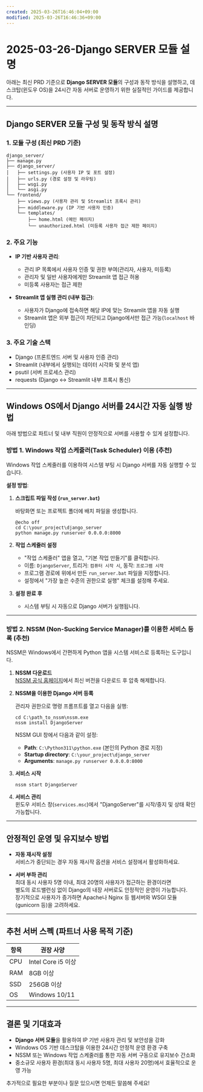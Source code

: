 ```yaml
---
created: 2025-03-26T16:46:04+09:00
modified: 2025-03-26T16:46:36+09:00
---
```


# 2025-03-26-Django SERVER 모듈 설명

아래는 최신 PRD 기준으로 **Django SERVER 모듈**의 구성과 동작 방식을 설명하고, 데스크탑(윈도우 OS)을 24시간 자동 서버로 운영하기 위한 실질적인 가이드를 제공합니다.

---

## **Django SERVER 모듈 구성 및 동작 방식 설명**

### 1. 모듈 구성 (최신 PRD 기준)

```
django_server/
├── manage.py
├── django_server/
│   ├── settings.py (사용자 IP 및 포트 설정)
│   ├── urls.py (경로 설정 및 라우팅)
│   ├── wsgi.py
│   └── asgi.py
└── frontend/
    ├── views.py (사용자 관리 및 Streamlit 프록시 관리)
    ├── middleware.py (IP 기반 사용자 인증)
    └── templates/
        ├── home.html (메인 페이지)
        └── unauthorized.html (미등록 사용자 접근 제한 페이지)
```

### 2. 주요 기능

- **IP 기반 사용자 관리**:
  - 관리 IP 목록에서 사용자 인증 및 권한 부여(관리자, 사용자, 미등록)
  - 관리자 및 일반 사용자에게만 Streamlit 앱 접근 허용
  - 미등록 사용자는 접근 제한
  
- **Streamlit 앱 실행 관리 (내부 접근)**:
  - 사용자가 Django에 접속하면 해당 IP에 맞는 Streamlit 앱을 자동 실행
  - Streamlit 앱은 외부 접근이 차단되고 Django에서만 접근 가능(`localhost` 바인딩)

### 3. 주요 기술 스택

- Django (프론트엔드 서버 및 사용자 인증 관리)
- Streamlit (내부에서 실행되는 데이터 시각화 및 분석 앱)
- psutil (서버 프로세스 관리)
- requests (Django ↔ Streamlit 내부 프록시 통신)

---

## **Windows OS에서 Django 서버를 24시간 자동 실행 방법**

아래 방법으로 파트너 및 내부 직원이 안정적으로 서버를 사용할 수 있게 설정합니다.

### **방법 1. Windows 작업 스케줄러(Task Scheduler) 이용 (추천)**

Windows 작업 스케줄러를 이용하여 시스템 부팅 시 Django 서버를 자동 실행할 수 있습니다.

**설정 방법**:

1. **스크립트 파일 작성 (`run_server.bat`)**

   바탕화면 또는 프로젝트 폴더에 배치 파일을 생성합니다.

   ```batch
   @echo off
   cd C:\your_project\django_server
   python manage.py runserver 0.0.0.0:8000
   ```

2. **작업 스케줄러 설정**  
   - "작업 스케줄러" 앱을 열고, "기본 작업 만들기"를 클릭합니다.
   - 이름: `DjangoServer`, 트리거: `컴퓨터 시작 시`, 동작: `프로그램 시작`
   - 프로그램 경로에 위에서 만든 `run_server.bat` 파일을 지정합니다.
   - 설정에서 "가장 높은 수준의 권한으로 실행" 체크를 설정해 주세요.

3. **설정 완료 후**  
   - 시스템 부팅 시 자동으로 Django 서버가 실행됩니다.

---

### **방법 2. NSSM (Non-Sucking Service Manager)를 이용한 서비스 등록 (추천)**

NSSM은 Windows에서 간편하게 Python 앱을 시스템 서비스로 등록하는 도구입니다.

1. **NSSM 다운로드**  
   [NSSM 공식 홈페이지](https://nssm.cc/download)에서 최신 버전을 다운로드 후 압축 해제합니다.

2. **NSSM을 이용한 Django 서버 등록**

   관리자 권한으로 명령 프롬프트를 열고 다음을 실행:

   ```batch
   cd C:\path_to_nssm\nssm.exe
   nssm install DjangoServer
   ```

   NSSM GUI 창에서 다음과 같이 설정:

   - **Path**: `C:\Python311\python.exe` (본인의 Python 경로 지정)
   - **Startup directory**: `C:\your_project\django_server`
   - **Arguments**: `manage.py runserver 0.0.0.0:8000`

3. **서비스 시작**
   ```batch
   nssm start DjangoServer
   ```

4. **서비스 관리**  
   윈도우 서비스 창(`services.msc`)에서 "DjangoServer"를 시작/중지 및 상태 확인 가능합니다.

---

## **안정적인 운영 및 유지보수 방법**

- **자동 재시작 설정**  
  서비스가 중단되는 경우 자동 재시작 옵션을 서비스 설정에서 활성화하세요.

- **서버 부하 관리**  
  최대 동시 사용자 5명 이내, 최대 20명의 사용자가 접근하는 환경이라면  
  별도의 로드밸런싱 없이 Django의 내장 서버로도 안정적인 운영이 가능합니다.  
  장기적으로 사용자가 증가하면 Apache나 Nginx 등 웹서버와 WSGI 모듈(gunicorn 등)을 고려하세요.

---

## **추천 서버 스펙 (파트너 사용 목적 기준)**

| 항목 | 권장 사양 |
|------|-----------|
| CPU  | Intel Core i5 이상 |
| RAM  | 8GB 이상 |
| SSD  | 256GB 이상 |
| OS   | Windows 10/11 |

---

## **결론 및 기대효과**

- **Django 서버 모듈**을 활용하여 IP 기반 사용자 관리 및 보안성을 강화
- Windows OS 기반 데스크탑을 이용한 24시간 안정적 운영 환경 구축
- NSSM 또는 Windows 작업 스케줄러를 통한 자동 서버 구동으로 유지보수 간소화
- 중소규모 사용자 환경(최대 동시 사용자 5명, 최대 사용자 20명)에서 효율적으로 운영 가능

추가적으로 필요한 부분이나 질문 있으시면 언제든 말씀해 주세요!
